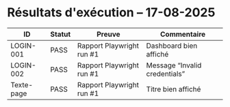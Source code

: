 # Résultats d'exécution – 17-08-2025

| ID        | Statut | Preuve                         | Commentaire                   |
|-----------|--------|--------------------------------|-------------------------------|
| LOGIN-001 | PASS   | Rapport Playwright run #1      | Dashboard bien affiché        |
| LOGIN-002 | PASS   | Rapport Playwright run #1      | Message “Invalid credentials” |
| Texte-page| PASS   | Rapport Playwright run #1      | Titre bien affiché            |